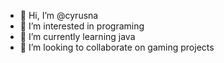 - 👋 Hi, I’m @cyrusna
- 👀 I’m interested in programing
- 🌱 I’m currently learning java
- 💞️ I’m looking to collaborate on gaming projects

<!---
cyrusna/cyrusna is a ✨ special ✨ repository because its `README.md` (this file) appears on your GitHub profile.
You can click the Preview link to take a look at your changes.
--->
